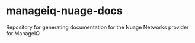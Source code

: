 # manageiq-nuage-docs
Repository for generating documentation for the Nuage Networks provider for ManageIQ
